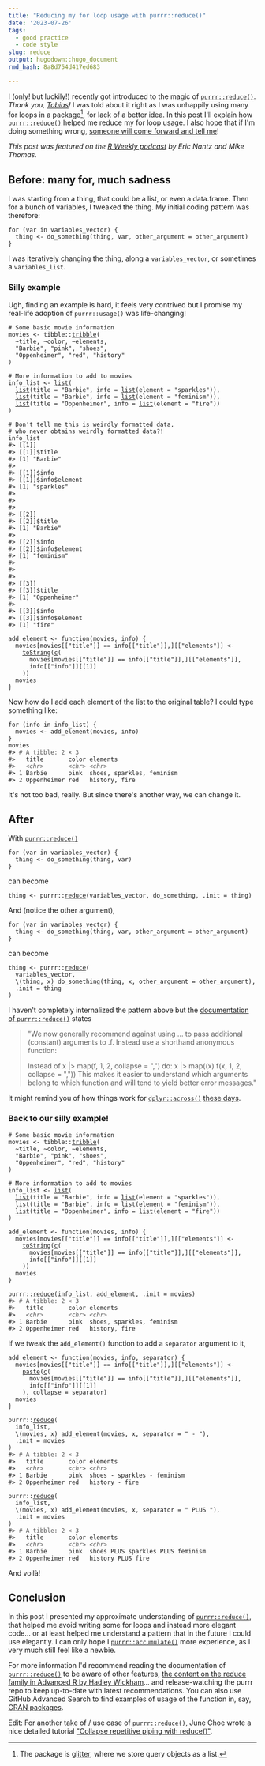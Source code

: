 ```yaml
---
title: "Reducing my for loop usage with purrr::reduce()"
date: '2023-07-26'
tags:
  - good practice
  - code style
slug: reduce
output: hugodown::hugo_document
rmd_hash: 8a8d754d417ed683

---
```


I (only! but luckily!) recently got introduced to the magic of [`purrr::reduce()`](https://purrr.tidyverse.org/reference/reduce.html). *Thank you, [Tobias](https://github.com/TSchiefer)!* I was told about it right as I was unhappily using many for loops in a package[^1], for lack of a better idea. In this post I'll explain how [`purrr::reduce()`](https://purrr.tidyverse.org/reference/reduce.html) helped me reduce my for loop usage. I also hope that if I'm doing something wrong, [someone will come forward and tell me](https://xkcd.com/386/)!

*This post was featured on the [R Weekly podcast](https://podverse.fm/episode/1odIoSlJl) by Eric Nantz and Mike Thomas.*

## Before: many for, much sadness

I was starting from a thing, that could be a list, or even a data.frame. Then for a bunch of variables, I tweaked the thing. My initial coding pattern was therefore:

<div class="highlight">

<pre class='chroma'><code class='language-r' data-lang='r'><span><span class='kr'>for</span> <span class='o'>(</span><span class='nv'>var</span> <span class='kr'>in</span> <span class='nv'>variables_vector</span><span class='o'>)</span> <span class='o'>&#123;</span></span>
<span>  <span class='nv'>thing</span> <span class='o'>&lt;-</span> <span class='nf'>do_something</span><span class='o'>(</span><span class='nv'>thing</span>, <span class='nv'>var</span>, other_argument <span class='o'>=</span> <span class='nv'>other_argument</span><span class='o'>)</span></span>
<span><span class='o'>&#125;</span></span></code></pre>

</div>

I was iteratively changing the thing, along a `variables_vector`, or sometimes a `variables_list`.

### Silly example

Ugh, finding an example is hard, it feels very contrived but I promise my real-life adoption of `purrr::usage()` was life-changing!

<div class="highlight">

<pre class='chroma'><code class='language-r' data-lang='r'><span><span class='c'># Some basic movie information</span></span>
<span><span class='nv'>movies</span> <span class='o'>&lt;-</span> <span class='nf'>tibble</span><span class='nf'>::</span><span class='nf'><a href='https://tibble.tidyverse.org/reference/tribble.html'>tribble</a></span><span class='o'>(</span></span>
<span>  <span class='o'>~</span><span class='nv'>title</span>, <span class='o'>~</span><span class='nv'>color</span>, <span class='o'>~</span><span class='nv'>elements</span>,</span>
<span>  <span class='s'>"Barbie"</span>, <span class='s'>"pink"</span>, <span class='s'>"shoes"</span>,</span>
<span>  <span class='s'>"Oppenheimer"</span>, <span class='s'>"red"</span>, <span class='s'>"history"</span></span>
<span><span class='o'>)</span></span>
<span></span>
<span><span class='c'># More information to add to movies</span></span>
<span><span class='nv'>info_list</span> <span class='o'>&lt;-</span> <span class='nf'><a href='https://rdrr.io/r/base/list.html'>list</a></span><span class='o'>(</span></span>
<span>  <span class='nf'><a href='https://rdrr.io/r/base/list.html'>list</a></span><span class='o'>(</span>title <span class='o'>=</span> <span class='s'>"Barbie"</span>, info <span class='o'>=</span> <span class='nf'><a href='https://rdrr.io/r/base/list.html'>list</a></span><span class='o'>(</span>element <span class='o'>=</span> <span class='s'>"sparkles"</span><span class='o'>)</span><span class='o'>)</span>,</span>
<span>  <span class='nf'><a href='https://rdrr.io/r/base/list.html'>list</a></span><span class='o'>(</span>title <span class='o'>=</span> <span class='s'>"Barbie"</span>, info <span class='o'>=</span> <span class='nf'><a href='https://rdrr.io/r/base/list.html'>list</a></span><span class='o'>(</span>element <span class='o'>=</span> <span class='s'>"feminism"</span><span class='o'>)</span><span class='o'>)</span>,</span>
<span>  <span class='nf'><a href='https://rdrr.io/r/base/list.html'>list</a></span><span class='o'>(</span>title <span class='o'>=</span> <span class='s'>"Oppenheimer"</span>, info <span class='o'>=</span> <span class='nf'><a href='https://rdrr.io/r/base/list.html'>list</a></span><span class='o'>(</span>element <span class='o'>=</span> <span class='s'>"fire"</span><span class='o'>)</span><span class='o'>)</span></span>
<span><span class='o'>)</span></span>
<span></span>
<span><span class='c'># Don't tell me this is weirdly formatted data,</span></span>
<span><span class='c'># who never obtains weirdly formatted data?!</span></span>
<span><span class='nv'>info_list</span></span>
<span><span class='c'>#&gt; [[1]]</span></span>
<span><span class='c'>#&gt; [[1]]$title</span></span>
<span><span class='c'>#&gt; [1] "Barbie"</span></span>
<span><span class='c'>#&gt; </span></span>
<span><span class='c'>#&gt; [[1]]$info</span></span>
<span><span class='c'>#&gt; [[1]]$info$element</span></span>
<span><span class='c'>#&gt; [1] "sparkles"</span></span>
<span><span class='c'>#&gt; </span></span>
<span><span class='c'>#&gt; </span></span>
<span><span class='c'>#&gt; </span></span>
<span><span class='c'>#&gt; [[2]]</span></span>
<span><span class='c'>#&gt; [[2]]$title</span></span>
<span><span class='c'>#&gt; [1] "Barbie"</span></span>
<span><span class='c'>#&gt; </span></span>
<span><span class='c'>#&gt; [[2]]$info</span></span>
<span><span class='c'>#&gt; [[2]]$info$element</span></span>
<span><span class='c'>#&gt; [1] "feminism"</span></span>
<span><span class='c'>#&gt; </span></span>
<span><span class='c'>#&gt; </span></span>
<span><span class='c'>#&gt; </span></span>
<span><span class='c'>#&gt; [[3]]</span></span>
<span><span class='c'>#&gt; [[3]]$title</span></span>
<span><span class='c'>#&gt; [1] "Oppenheimer"</span></span>
<span><span class='c'>#&gt; </span></span>
<span><span class='c'>#&gt; [[3]]$info</span></span>
<span><span class='c'>#&gt; [[3]]$info$element</span></span>
<span><span class='c'>#&gt; [1] "fire"</span></span>
<span></span><span></span>
<span><span class='nv'>add_element</span> <span class='o'>&lt;-</span> <span class='kr'>function</span><span class='o'>(</span><span class='nv'>movies</span>, <span class='nv'>info</span><span class='o'>)</span> <span class='o'>&#123;</span></span>
<span>  <span class='nv'>movies</span><span class='o'>[</span><span class='nv'>movies</span><span class='o'>[[</span><span class='s'>"title"</span><span class='o'>]</span><span class='o'>]</span> <span class='o'>==</span> <span class='nv'>info</span><span class='o'>[[</span><span class='s'>"title"</span><span class='o'>]</span><span class='o'>]</span>,<span class='o'>]</span><span class='o'>[[</span><span class='s'>"elements"</span><span class='o'>]</span><span class='o'>]</span> <span class='o'>&lt;-</span></span>
<span>    <span class='nf'><a href='https://rdrr.io/r/base/toString.html'>toString</a></span><span class='o'>(</span><span class='nf'><a href='https://rdrr.io/r/base/c.html'>c</a></span><span class='o'>(</span></span>
<span>      <span class='nv'>movies</span><span class='o'>[</span><span class='nv'>movies</span><span class='o'>[[</span><span class='s'>"title"</span><span class='o'>]</span><span class='o'>]</span> <span class='o'>==</span> <span class='nv'>info</span><span class='o'>[[</span><span class='s'>"title"</span><span class='o'>]</span><span class='o'>]</span>,<span class='o'>]</span><span class='o'>[[</span><span class='s'>"elements"</span><span class='o'>]</span><span class='o'>]</span>,</span>
<span>      <span class='nv'>info</span><span class='o'>[[</span><span class='s'>"info"</span><span class='o'>]</span><span class='o'>]</span><span class='o'>[[</span><span class='m'>1</span><span class='o'>]</span><span class='o'>]</span></span>
<span>    <span class='o'>)</span><span class='o'>)</span></span>
<span>  <span class='nv'>movies</span></span>
<span><span class='o'>&#125;</span></span></code></pre>

</div>

Now how do I add each element of the list to the original table? I could type something like:

<div class="highlight">

<pre class='chroma'><code class='language-r' data-lang='r'><span><span class='kr'>for</span> <span class='o'>(</span><span class='nv'>info</span> <span class='kr'>in</span> <span class='nv'>info_list</span><span class='o'>)</span> <span class='o'>&#123;</span></span>
<span>  <span class='nv'>movies</span> <span class='o'>&lt;-</span> <span class='nf'>add_element</span><span class='o'>(</span><span class='nv'>movies</span>, <span class='nv'>info</span><span class='o'>)</span></span>
<span><span class='o'>&#125;</span></span>
<span><span class='nv'>movies</span></span>
<span><span class='c'>#&gt; <span style='color: #555555;'># A tibble: 2 × 3</span></span></span>
<span><span class='c'>#&gt;   title       color elements                 </span></span>
<span><span class='c'>#&gt;   <span style='color: #555555; font-style: italic;'>&lt;chr&gt;</span>       <span style='color: #555555; font-style: italic;'>&lt;chr&gt;</span> <span style='color: #555555; font-style: italic;'>&lt;chr&gt;</span>                    </span></span>
<span><span class='c'>#&gt; <span style='color: #555555;'>1</span> Barbie      pink  shoes, sparkles, feminism</span></span>
<span><span class='c'>#&gt; <span style='color: #555555;'>2</span> Oppenheimer red   history, fire</span></span>
<span></span></code></pre>

</div>

It's not too bad, really. But since there's another way, we can change it.

## After

With [`purrr::reduce()`](https://purrr.tidyverse.org/reference/reduce.html)

<div class="highlight">

<pre class='chroma'><code class='language-r' data-lang='r'><span><span class='kr'>for</span> <span class='o'>(</span><span class='nv'>var</span> <span class='kr'>in</span> <span class='nv'>variables_vector</span><span class='o'>)</span> <span class='o'>&#123;</span></span>
<span>  <span class='nv'>thing</span> <span class='o'>&lt;-</span> <span class='nf'>do_something</span><span class='o'>(</span><span class='nv'>thing</span>, <span class='nv'>var</span><span class='o'>)</span></span>
<span><span class='o'>&#125;</span></span></code></pre>

</div>

can become

<div class="highlight">

<pre class='chroma'><code class='language-r' data-lang='r'><span><span class='nv'>thing</span> <span class='o'>&lt;-</span> <span class='nf'>purrr</span><span class='nf'>::</span><span class='nf'><a href='https://purrr.tidyverse.org/reference/reduce.html'>reduce</a></span><span class='o'>(</span><span class='nv'>variables_vector</span>, <span class='nv'>do_something</span>, .init <span class='o'>=</span> <span class='nv'>thing</span><span class='o'>)</span></span></code></pre>

</div>

And (notice the other argument),

<div class="highlight">

<pre class='chroma'><code class='language-r' data-lang='r'><span><span class='kr'>for</span> <span class='o'>(</span><span class='nv'>var</span> <span class='kr'>in</span> <span class='nv'>variables_vector</span><span class='o'>)</span> <span class='o'>&#123;</span></span>
<span>  <span class='nv'>thing</span> <span class='o'>&lt;-</span> <span class='nf'>do_something</span><span class='o'>(</span><span class='nv'>thing</span>, <span class='nv'>var</span>, other_argument <span class='o'>=</span> <span class='nv'>other_argument</span><span class='o'>)</span></span>
<span><span class='o'>&#125;</span></span></code></pre>

</div>

can become

<div class="highlight">

<pre class='chroma'><code class='language-r' data-lang='r'><span><span class='nv'>thing</span> <span class='o'>&lt;-</span> <span class='nf'>purrr</span><span class='nf'>::</span><span class='nf'><a href='https://purrr.tidyverse.org/reference/reduce.html'>reduce</a></span><span class='o'>(</span></span>
<span>  <span class='nv'>variables_vector</span>, </span>
<span>  \<span class='o'>(</span><span class='nv'>thing</span>, <span class='nv'>x</span><span class='o'>)</span> <span class='nf'>do_something</span><span class='o'>(</span><span class='nv'>thing</span>, <span class='nv'>x</span>, other_argument <span class='o'>=</span> <span class='nv'>other_argument</span><span class='o'>)</span>, </span>
<span>  .init <span class='o'>=</span> <span class='nv'>thing</span></span>
<span><span class='o'>)</span></span></code></pre>

</div>

I haven't completely internalized the pattern above but the [documentation of `purrr::reduce()`](https://purrr.tidyverse.org/reference/reduce.html#arguments) states

> "We now generally recommend against using ... to pass additional (constant) arguments to .f. Instead use a shorthand anonymous function:
>
> Instead of x \|\> map(f, 1, 2, collapse = ",") do: x \|\> map((x) f(x, 1, 2, collapse = ",")) This makes it easier to understand which arguments belong to which function and will tend to yield better error messages."

It might remind you of how things work for [`dplyr::across()`](https://dplyr.tidyverse.org/reference/across.html) [these days](https://mastodon.social/deck/@blasbenito@fosstodon.org/110745684166845628).

### Back to our silly example!

<div class="highlight">

<pre class='chroma'><code class='language-r' data-lang='r'><span><span class='c'># Some basic movie information</span></span>
<span><span class='nv'>movies</span> <span class='o'>&lt;-</span> <span class='nf'>tibble</span><span class='nf'>::</span><span class='nf'><a href='https://tibble.tidyverse.org/reference/tribble.html'>tribble</a></span><span class='o'>(</span></span>
<span>  <span class='o'>~</span><span class='nv'>title</span>, <span class='o'>~</span><span class='nv'>color</span>, <span class='o'>~</span><span class='nv'>elements</span>,</span>
<span>  <span class='s'>"Barbie"</span>, <span class='s'>"pink"</span>, <span class='s'>"shoes"</span>,</span>
<span>  <span class='s'>"Oppenheimer"</span>, <span class='s'>"red"</span>, <span class='s'>"history"</span></span>
<span><span class='o'>)</span></span>
<span></span>
<span><span class='c'># More information to add to movies</span></span>
<span><span class='nv'>info_list</span> <span class='o'>&lt;-</span> <span class='nf'><a href='https://rdrr.io/r/base/list.html'>list</a></span><span class='o'>(</span></span>
<span>  <span class='nf'><a href='https://rdrr.io/r/base/list.html'>list</a></span><span class='o'>(</span>title <span class='o'>=</span> <span class='s'>"Barbie"</span>, info <span class='o'>=</span> <span class='nf'><a href='https://rdrr.io/r/base/list.html'>list</a></span><span class='o'>(</span>element <span class='o'>=</span> <span class='s'>"sparkles"</span><span class='o'>)</span><span class='o'>)</span>,</span>
<span>  <span class='nf'><a href='https://rdrr.io/r/base/list.html'>list</a></span><span class='o'>(</span>title <span class='o'>=</span> <span class='s'>"Barbie"</span>, info <span class='o'>=</span> <span class='nf'><a href='https://rdrr.io/r/base/list.html'>list</a></span><span class='o'>(</span>element <span class='o'>=</span> <span class='s'>"feminism"</span><span class='o'>)</span><span class='o'>)</span>,</span>
<span>  <span class='nf'><a href='https://rdrr.io/r/base/list.html'>list</a></span><span class='o'>(</span>title <span class='o'>=</span> <span class='s'>"Oppenheimer"</span>, info <span class='o'>=</span> <span class='nf'><a href='https://rdrr.io/r/base/list.html'>list</a></span><span class='o'>(</span>element <span class='o'>=</span> <span class='s'>"fire"</span><span class='o'>)</span><span class='o'>)</span></span>
<span><span class='o'>)</span></span>
<span></span>
<span><span class='nv'>add_element</span> <span class='o'>&lt;-</span> <span class='kr'>function</span><span class='o'>(</span><span class='nv'>movies</span>, <span class='nv'>info</span><span class='o'>)</span> <span class='o'>&#123;</span></span>
<span>  <span class='nv'>movies</span><span class='o'>[</span><span class='nv'>movies</span><span class='o'>[[</span><span class='s'>"title"</span><span class='o'>]</span><span class='o'>]</span> <span class='o'>==</span> <span class='nv'>info</span><span class='o'>[[</span><span class='s'>"title"</span><span class='o'>]</span><span class='o'>]</span>,<span class='o'>]</span><span class='o'>[[</span><span class='s'>"elements"</span><span class='o'>]</span><span class='o'>]</span> <span class='o'>&lt;-</span></span>
<span>    <span class='nf'><a href='https://rdrr.io/r/base/toString.html'>toString</a></span><span class='o'>(</span><span class='nf'><a href='https://rdrr.io/r/base/c.html'>c</a></span><span class='o'>(</span></span>
<span>      <span class='nv'>movies</span><span class='o'>[</span><span class='nv'>movies</span><span class='o'>[[</span><span class='s'>"title"</span><span class='o'>]</span><span class='o'>]</span> <span class='o'>==</span> <span class='nv'>info</span><span class='o'>[[</span><span class='s'>"title"</span><span class='o'>]</span><span class='o'>]</span>,<span class='o'>]</span><span class='o'>[[</span><span class='s'>"elements"</span><span class='o'>]</span><span class='o'>]</span>,</span>
<span>      <span class='nv'>info</span><span class='o'>[[</span><span class='s'>"info"</span><span class='o'>]</span><span class='o'>]</span><span class='o'>[[</span><span class='m'>1</span><span class='o'>]</span><span class='o'>]</span></span>
<span>    <span class='o'>)</span><span class='o'>)</span></span>
<span>  <span class='nv'>movies</span></span>
<span><span class='o'>&#125;</span></span>
<span></span>
<span><span class='nf'>purrr</span><span class='nf'>::</span><span class='nf'><a href='https://purrr.tidyverse.org/reference/reduce.html'>reduce</a></span><span class='o'>(</span><span class='nv'>info_list</span>, <span class='nv'>add_element</span>, .init <span class='o'>=</span> <span class='nv'>movies</span><span class='o'>)</span></span>
<span><span class='c'>#&gt; <span style='color: #555555;'># A tibble: 2 × 3</span></span></span>
<span><span class='c'>#&gt;   title       color elements                 </span></span>
<span><span class='c'>#&gt;   <span style='color: #555555; font-style: italic;'>&lt;chr&gt;</span>       <span style='color: #555555; font-style: italic;'>&lt;chr&gt;</span> <span style='color: #555555; font-style: italic;'>&lt;chr&gt;</span>                    </span></span>
<span><span class='c'>#&gt; <span style='color: #555555;'>1</span> Barbie      pink  shoes, sparkles, feminism</span></span>
<span><span class='c'>#&gt; <span style='color: #555555;'>2</span> Oppenheimer red   history, fire</span></span>
<span></span></code></pre>

</div>

If we tweak the `add_element()` function to add a `separator` argument to it,

<div class="highlight">

<pre class='chroma'><code class='language-r' data-lang='r'><span><span class='nv'>add_element</span> <span class='o'>&lt;-</span> <span class='kr'>function</span><span class='o'>(</span><span class='nv'>movies</span>, <span class='nv'>info</span>, <span class='nv'>separator</span><span class='o'>)</span> <span class='o'>&#123;</span></span>
<span>  <span class='nv'>movies</span><span class='o'>[</span><span class='nv'>movies</span><span class='o'>[[</span><span class='s'>"title"</span><span class='o'>]</span><span class='o'>]</span> <span class='o'>==</span> <span class='nv'>info</span><span class='o'>[[</span><span class='s'>"title"</span><span class='o'>]</span><span class='o'>]</span>,<span class='o'>]</span><span class='o'>[[</span><span class='s'>"elements"</span><span class='o'>]</span><span class='o'>]</span> <span class='o'>&lt;-</span></span>
<span>    <span class='nf'><a href='https://rdrr.io/r/base/paste.html'>paste</a></span><span class='o'>(</span><span class='nf'><a href='https://rdrr.io/r/base/c.html'>c</a></span><span class='o'>(</span></span>
<span>      <span class='nv'>movies</span><span class='o'>[</span><span class='nv'>movies</span><span class='o'>[[</span><span class='s'>"title"</span><span class='o'>]</span><span class='o'>]</span> <span class='o'>==</span> <span class='nv'>info</span><span class='o'>[[</span><span class='s'>"title"</span><span class='o'>]</span><span class='o'>]</span>,<span class='o'>]</span><span class='o'>[[</span><span class='s'>"elements"</span><span class='o'>]</span><span class='o'>]</span>,</span>
<span>      <span class='nv'>info</span><span class='o'>[[</span><span class='s'>"info"</span><span class='o'>]</span><span class='o'>]</span><span class='o'>[[</span><span class='m'>1</span><span class='o'>]</span><span class='o'>]</span></span>
<span>    <span class='o'>)</span>, collapse <span class='o'>=</span> <span class='nv'>separator</span><span class='o'>)</span></span>
<span>  <span class='nv'>movies</span></span>
<span><span class='o'>&#125;</span></span>
<span></span>
<span><span class='nf'>purrr</span><span class='nf'>::</span><span class='nf'><a href='https://purrr.tidyverse.org/reference/reduce.html'>reduce</a></span><span class='o'>(</span></span>
<span>  <span class='nv'>info_list</span>, </span>
<span>  \<span class='o'>(</span><span class='nv'>movies</span>, <span class='nv'>x</span><span class='o'>)</span> <span class='nf'>add_element</span><span class='o'>(</span><span class='nv'>movies</span>, <span class='nv'>x</span>, separator <span class='o'>=</span> <span class='s'>" - "</span><span class='o'>)</span>, </span>
<span>  .init <span class='o'>=</span> <span class='nv'>movies</span></span>
<span><span class='o'>)</span></span>
<span><span class='c'>#&gt; <span style='color: #555555;'># A tibble: 2 × 3</span></span></span>
<span><span class='c'>#&gt;   title       color elements                   </span></span>
<span><span class='c'>#&gt;   <span style='color: #555555; font-style: italic;'>&lt;chr&gt;</span>       <span style='color: #555555; font-style: italic;'>&lt;chr&gt;</span> <span style='color: #555555; font-style: italic;'>&lt;chr&gt;</span>                      </span></span>
<span><span class='c'>#&gt; <span style='color: #555555;'>1</span> Barbie      pink  shoes - sparkles - feminism</span></span>
<span><span class='c'>#&gt; <span style='color: #555555;'>2</span> Oppenheimer red   history - fire</span></span>
<span></span><span></span>
<span><span class='nf'>purrr</span><span class='nf'>::</span><span class='nf'><a href='https://purrr.tidyverse.org/reference/reduce.html'>reduce</a></span><span class='o'>(</span></span>
<span>  <span class='nv'>info_list</span>, </span>
<span>  \<span class='o'>(</span><span class='nv'>movies</span>, <span class='nv'>x</span><span class='o'>)</span> <span class='nf'>add_element</span><span class='o'>(</span><span class='nv'>movies</span>, <span class='nv'>x</span>, separator <span class='o'>=</span> <span class='s'>" PLUS "</span><span class='o'>)</span>, </span>
<span>  .init <span class='o'>=</span> <span class='nv'>movies</span></span>
<span><span class='o'>)</span></span>
<span><span class='c'>#&gt; <span style='color: #555555;'># A tibble: 2 × 3</span></span></span>
<span><span class='c'>#&gt;   title       color elements                         </span></span>
<span><span class='c'>#&gt;   <span style='color: #555555; font-style: italic;'>&lt;chr&gt;</span>       <span style='color: #555555; font-style: italic;'>&lt;chr&gt;</span> <span style='color: #555555; font-style: italic;'>&lt;chr&gt;</span>                            </span></span>
<span><span class='c'>#&gt; <span style='color: #555555;'>1</span> Barbie      pink  shoes PLUS sparkles PLUS feminism</span></span>
<span><span class='c'>#&gt; <span style='color: #555555;'>2</span> Oppenheimer red   history PLUS fire</span></span>
<span></span></code></pre>

</div>

And voilà!

## Conclusion

In this post I presented my approximate understanding of [`purrr::reduce()`](https://purrr.tidyverse.org/reference/reduce.html), that helped me avoid writing some for loops and instead more elegant code... or at least helped me understand a pattern that in the future I could use elegantly. I can only hope I [`purrr::accumulate()`](https://purrr.tidyverse.org/reference/accumulate.html) more experience, as I very much still feel like a newbie.

For more information I'd recommend reading the documentation of [`purrr::reduce()`](https://purrr.tidyverse.org/reference/reduce.html) to be aware of other features, [the content on the reduce family in Advanced R by Hadley Wickham](https://adv-r.hadley.nz/functionals.html#reduce)... and release-watching the purrr repo to keep up-to-date with latest recommendations. You can also use GitHub Advanced Search to find examples of usage of the function in, say, [CRAN packages](https://github.com/search?q=purrr%3A%3Areduce+org%3Acran&type=code).

Edit: For another take of / use case of [`purrr::reduce()`](https://purrr.tidyverse.org/reference/reduce.html), June Choe wrote a nice detailed tutorial ["Collapse repetitive piping with reduce()"](https://yjunechoe.github.io/posts/2020-12-13-collapse-repetitive-piping-with-reduce/).

[^1]: The package is [glitter](https://github.com/lvaudor/glitter), where we store query objects as a list.


